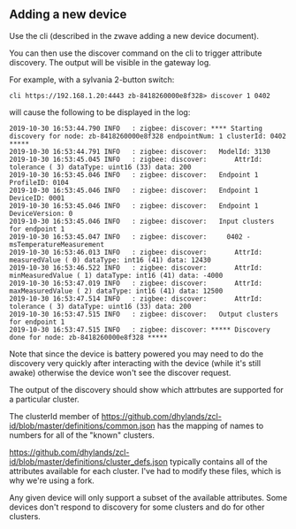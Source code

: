 ## Adding a new device

Use the cli (described in the zwave adding a new device document).

You can then use the discover command on the cli to trigger attribute
discovery. The output will be visible in the gateway log.

For example, with a sylvania 2-button switch:

```
cli https://192.168.1.20:4443 zb-8418260000e8f328> discover 1 0402
```
will cause the following to be displayed in the log:
```
2019-10-30 16:53:44.790 INFO   : zigbee: discover: **** Starting discovery for node: zb-8418260000e8f328 endpointNum: 1 clusterId: 0402 *****
2019-10-30 16:53:44.791 INFO   : zigbee: discover:   ModelId: 3130
2019-10-30 16:53:45.045 INFO   : zigbee: discover:       AttrId: tolerance ( 3) dataType: uint16 (33) data: 200
2019-10-30 16:53:45.046 INFO   : zigbee: discover:   Endpoint 1 ProfileID: 0104
2019-10-30 16:53:45.046 INFO   : zigbee: discover:   Endpoint 1 DeviceID: 0001
2019-10-30 16:53:45.046 INFO   : zigbee: discover:   Endpoint 1 DeviceVersion: 0
2019-10-30 16:53:45.046 INFO   : zigbee: discover:   Input clusters for endpoint 1
2019-10-30 16:53:45.047 INFO   : zigbee: discover:     0402 - msTemperatureMeasurement
2019-10-30 16:53:46.013 INFO   : zigbee: discover:       AttrId: measuredValue ( 0) dataType: int16 (41) data: 12430
2019-10-30 16:53:46.522 INFO   : zigbee: discover:       AttrId: minMeasuredValue ( 1) dataType: int16 (41) data: -4000
2019-10-30 16:53:47.019 INFO   : zigbee: discover:       AttrId: maxMeasuredValue ( 2) dataType: int16 (41) data: 12500
2019-10-30 16:53:47.514 INFO   : zigbee: discover:       AttrId: tolerance ( 3) dataType: uint16 (33) data: 200
2019-10-30 16:53:47.515 INFO   : zigbee: discover:   Output clusters for endpoint 1
2019-10-30 16:53:47.515 INFO   : zigbee: discover: ***** Discovery done for node: zb-8418260000e8f328 *****
```

Note that since the device is battery powered you may need to do the
discovery very quickly after interacting with the device (while it's still
awake) otherwise the device won't see the discover request.

The output of the discovery should show which attrbutes are supported for
a particular cluster.

The clusterId member of https://github.com/dhylands/zcl-id/blob/master/definitions/common.json
has the mapping of names to numbers for all of the "known" clusters.

https://github.com/dhylands/zcl-id/blob/master/definitions/cluster_defs.json
typically contains all of the attributes available for each cluster.
I've had to modify these files, which is why we're using a fork.

Any given device will only support a subset of the available attributes.
Some devices don't respond to discovery for some clusters and do for other
clusters.
